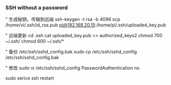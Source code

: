 ### SSH without a password

" 生成秘钥，传输到远端
ssh-keygen -t rsa -b 4096
scp /home/vi/.ssh/id_rsa.pub pi@192.168.20.15:/home/pi/.ssh/uploaded_key.pub

" 远端更新
cd .ssh
cat uploaded_key.pub >> authorized_keys2
chmod 700 ~/.ssh/
chmod 600 ~/.ssh/*

" 备份 /etc/ssh/sshd_config.bak
sudo cp /etc/ssh/sshd_config /etc/ssh/sshd_config.bak

" 修改
sudo vi /etc/ssh/sshd_config
		PasswordAuthentication no

sudo serice ssh restart
